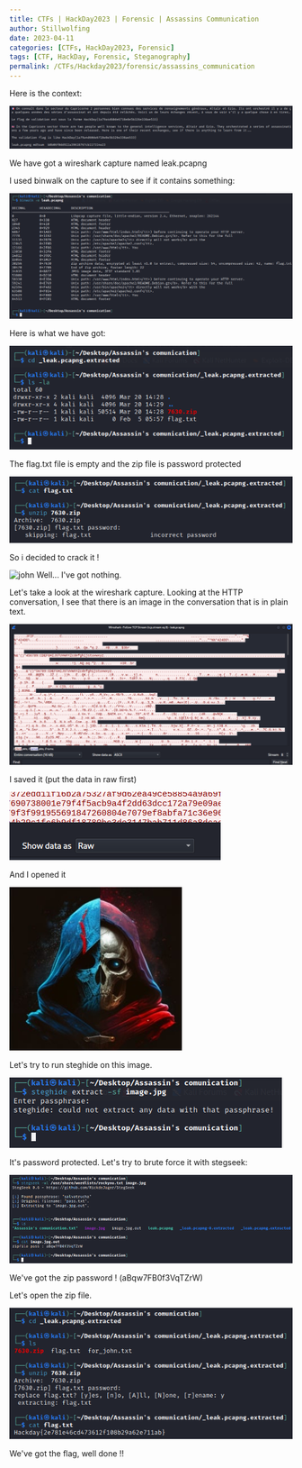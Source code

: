 ```yaml
---
title: CTFs | HackDay2023 | Forensic | Assassins Communication
author: Stillwolfing
date: 2023-04-11
categories: [CTFs, HackDay2023, Forensic]
tags: [CTF, HackDay, Forensic, Steganography]
permalink: /CTFs/Hackday2023/forensic/assassins_communication
---
```


Here is the context:

![context](/assets/img/CTFs/Hackday2023/forensic/assassins_communication/context.png)

We have got a wireshark capture named leak.pcapng

I used binwalk on the capture to see if it contains something:

![binwalk](/assets/img/CTFs/Hackday2023/forensic/assassins_communication/binwalk.png)

Here is what we have got:

![binwalk_result](/assets/img/CTFs/Hackday2023/forensic/assassins_communication/binwalk_result.png)

The flag.txt file is empty and the zip file is password protected

![binwalk_result2](/assets/img/CTFs/Hackday2023/forensic/assassins_communication/binwalk_result2.png)

So i decided to crack it !

![john](/assets/img/CTFs/Hackday2023/forensic/assassins_communication/ohn.png)
Well... I've got nothing.

Let's take a look at the wireshark capture.
Looking at the HTTP conversation, I see that there is an image in the conversation that is in plain text.

![wireshark](/assets/img/CTFs/Hackday2023/forensic/assassins_communication/wireshark.png)

I saved it (put the data in raw first)

![raw](/assets/img/CTFs/Hackday2023/forensic/assassins_communication/raw.png)

And I opened it

![image](/assets/img/CTFs/Hackday2023/forensic/assassins_communication/image.jpg)

Let's try to run steghide on this image.

![steghide](/assets/img/CTFs/Hackday2023/forensic/assassins_communication/steghide.png)

It's password protected. Let's try to brute force it with stegseek:

![stegseek](/assets/img/CTFs/Hackday2023/forensic/assassins_communication/stegseek.png)

We've got the zip password ! (aBqw7FB0f3VqTZrW)

Let's open the zip file.

![flag](/assets/img/CTFs/Hackday2023/forensic/assassins_communication/flag.png)

We've got the flag, well done !!
